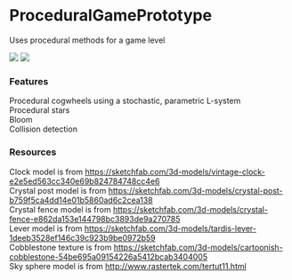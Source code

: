 # ProceduralGamePrototype
Uses procedural methods for a game level

<img src="https://img.shields.io/badge/language-C%2B%2B-8800A7.svg"> <img src="https://img.shields.io/badge/DirectX-11-8800A7.svg">

### Features
Procedural cogwheels using a stochastic, parametric L-system  
Procedural stars  
Bloom  
Collision detection

### Resources
Clock model is from https://sketchfab.com/3d-models/vintage-clock-e2e5ed563cc340e69b824784748cc4e6  
Crystal post model is from https://sketchfab.com/3d-models/crystal-post-b759f5ca4dd14e01b5860ad6c2cea138  
Crystal fence model is from https://sketchfab.com/3d-models/crystal-fence-e862da153e144798bc3893de9a270785  
Lever model is from https://sketchfab.com/3d-models/tardis-lever-1deeb3528ef146c39c923b9be0972b59  
Cobblestone texture is from https://sketchfab.com/3d-models/cartoonish-cobblestone-54be695a09154226a5412bcab3404005  
Sky sphere model is from http://www.rastertek.com/tertut11.html
